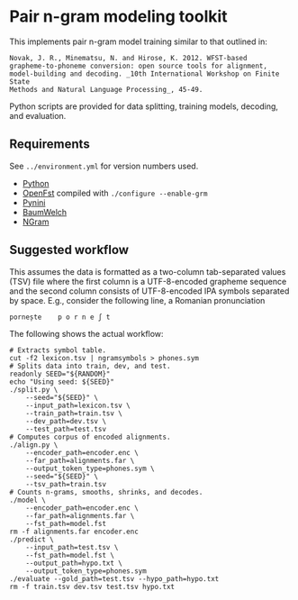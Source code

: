 Pair n-gram modeling toolkit
============================

This implements pair n-gram model training similar to that outlined in:

    Novak, J. R., Minematsu, N. and Hirose, K. 2012. WFST-based 
    grapheme-to-phoneme conversion: open source tools for alignment,
    model-building and decoding. _10th International Workshop on Finite State
    Methods and Natural Language Processing_, 45-49.

Python scripts are provided for data splitting, training models, decoding, and
evaluation.

Requirements
------------

See `../environment.yml` for version numbers used.

-   [Python](https://www.python.org/)
-   [OpenFst](http://www.openfst.org/) compiled with `./configure --enable-grm`
-   [Pynini](http://pynini.opengrm.org/)
-   [BaumWelch](http://baumwelch.opengrm.org/)
-   [NGram](http://ngram.opengrm.org/)

Suggested workflow
------------------

This assumes the data is formatted as a two-column tab-separated values (TSV)
file where the first column is a UTF-8-encoded grapheme sequence and the second
column consists of UTF-8-encoded IPA symbols separated by space. E.g., consider
the following line, a Romanian pronunciation

    pornește    p o r n e ʃ t 

The following shows the actual workflow:

    # Extracts symbol table.
    cut -f2 lexicon.tsv | ngramsymbols > phones.sym
    # Splits data into train, dev, and test.
    readonly SEED="${RANDOM}"
    echo "Using seed: ${SEED}"
    ./split.py \
        --seed="${SEED}" \
        --input_path=lexicon.tsv \
        --train_path=train.tsv \
        --dev_path=dev.tsv \
        --test_path=test.tsv
    # Computes corpus of encoded alignments.
    ./align.py \
        --encoder_path=encoder.enc \
        --far_path=alignments.far \
        --output_token_type=phones.sym \
        --seed="${SEED}" \
        --tsv_path=train.tsv
    # Counts n-grams, smooths, shrinks, and decodes.
    ./model \
        --encoder_path=encoder.enc \
        --far_path=alignments.far \
        --fst_path=model.fst
    rm -f alignments.far encoder.enc
    ./predict \
        --input_path=test.tsv \
        --fst_path=model.fst \
        --output_path=hypo.txt \
        --output_token_type=phones.sym
    ./evaluate --gold_path=test.tsv --hypo_path=hypo.txt
    rm -f train.tsv dev.tsv test.tsv hypo.txt
